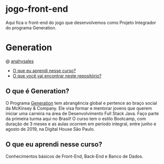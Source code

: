 # jogo-front-end
Aqui fica o front-end do jogo que desenvolvemos como Projeto Integrador do programa Generation.

# Generation

@ [anahysales](@anahysales)
* [O que eu aprendi nesse curso?](#o-que-eu-aprendi-nesse-curso)
* [O que você vai encontrar neste repositório?](#o-que-você-vai-encontrar-neste-repositório)

## O que é Generation?
O Programa [Generation](https://brazil.generation.org/) tem abrangência global e pertence ao braço social da McKinsey & Company. Ele visa formar e mentorar jovens que querem iniciar uma carreira na área de Desenvolvimento Full Stack Java. Faço parte da primeira turma aqui no Brasil! O curso tem o estilo Bootcamp, com duração de 3 meses e as aulas ocorrem em período integral, entre junho e agosto de 2019, na Digital House São Paulo.

## O que eu aprendi nesse curso?
Conhecimentos básicos de Front-End, Back-End e Banco de Dados. 


